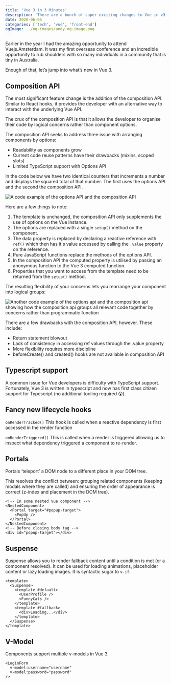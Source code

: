 ```yaml
---
title: 'Vue 3 in 3 Minutes'
description: 'There are a bunch of super exciting changes to Vue in v3. In a small challenge to myself and to save you time I have attempted to distil much of the new goodness into a 3 minute blog post.'
date: 2020-06-05
categories: ['tech', 'vue', 'front-end']
ogImage: ../og-images/andy-og-image.png
---
```


Earlier in the year I had the amazing opportunity to attend Vuejs.Amsterdam. It was my first overseas conference and an incredible opportunity to rub shoulders with so many individuals in a community that is tiny in Australia.

Enough of that, let’s jump into what’s new in Vue 3.

## Composition API

The most significant feature change is the addition of the composition API. Similar to React hooks, it provides the developer with an alternative way to interact with the underlying Vue API.

The crux of the composition API is that it allows the developer to organise their code by logical concerns rather than component options.

The composition API seeks to address three issue with arranging components by options:

- Readability as components grow
- Current code reuse patterns have their drawbacks (mixins, scoped slots)
- Limited TypeScript support with Options API

In the code below we have two identical counters that increments a number and displays the squared total of that number. The first uses the options API and the second the composition API.
 
![A code example of the options API and the composition API](https://res.cloudinary.com/djq5ic5br/image/upload/v1606722467/blog/template.png)


Here are a few things to note:
1. The template is unchanged, the composition API only supplements the use of options on the Vue instance.
2. The options are replaced with a single `setup()` method on the component.
3. The data property is replaced by declaring a reactive reference with `ref()` which then has it's value accessed by calling the `.value` property on the reference.
4. Pure JavaScript functions replace the methods of the options API.
5. In the composition API the computed property is utilised by passing an anonymous function to the Vue 3 computed function.
6. Properties that you want to access from the template need to be returned from the `setup()` method.

The resulting flexibility of your concerns lets you rearrange your component into logical groups:

![Another code example of the options api and the composition api showing how the composition api groups all relevant code together by concerns rather than programmatic function](https://res.cloudinary.com/djq5ic5br/image/upload/v1606722469/blog/Options_API.png)

There are a few drawbacks with the composition API, however. These include:

- Return statement blowout 
- Lack of consistency in accessing ref values through the .value property
- More flexibility requires more discipline
- beforeCreate() and created() hooks are not available in composition API


## Typescript support

A common issue for Vue developers is difficulty with TypeScript support. Fortunately, Vue 3 is written in typescript and now has first class citizen support for Typescript (no additional	tooling required 😲).

## Fancy new lifecycle hooks

`onRenderTracked()`
This hook is called when a reactive dependency is first accessed in the render function

`onRenderTriggered()`
This is called when a render is triggered allowing us to inspect what dependency triggered a component to re-render.

## Portals

Portals ‘teleport’ a DOM node to a different place in your DOM tree.

This resolves the conflict between: grouping related components (keeping modals where they are called)
and ensuring the order of appearance is correct (z-index and placement in the DOM tree).

    <!-- In some nested Vue component -->
    <NestedComponent>
      <Portal target="#popup-target">
        <PopUp />
      </Portal>
    </NestedComponent>
    <!-- Before closing body tag -->
    <div id="popup-target"></div>

## Suspense
    
Suspense allows you to render fallback content until a condition is met (or a component resolved). It can be used for loading animations, placeholder content or lazy loading images. It is syntactic sugar to `v-if`.
    
    <template>
      <Suspense>
        <template #default>
          <UserProfile />
          <FunnyCats />
        </template>
        <template #fallback>
          <div>Loading...</div>
        </template>
      </Suspense>
    </template>



## V-Model

Components support multiple v-models in Vue 3.

    <LoginForm
      v-model:username="username"
      v-model:password="password"
    />

